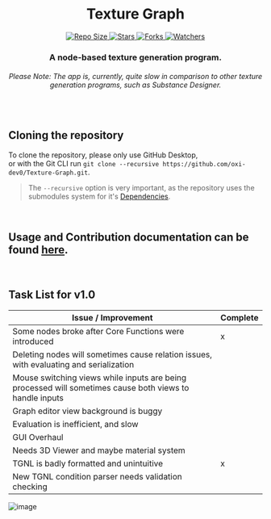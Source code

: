 <h1 align="center"> Texture Graph </h2>
<p align="center">
    <a href="#">
        <img src="https://img.shields.io/github/repo-size/oxi-dev0/Texture-Graph" alt="Repo Size">
    </a>
    <a href="#">
        <img src="https://img.shields.io/github/stars/oxi-dev0/Texture-Graph" alt="Stars">
    </a>
    <a href="#">
        <img src="https://img.shields.io/github/forks/oxi-dev0/Texture-Graph" alt="Forks">
    </a>
    <a href="#">
        <img src="https://img.shields.io/github/watchers/oxi-dev0/Texture-Graph" alt="Watchers">
    </a>
</p>

<h3 align="center"> A node-based texture generation program. </h3>
<h6 align="center"> Please Note: The app is, currently, quite slow in comparison to other texture generation programs, such as Substance Designer. </h6>
<br>

## Cloning the repository
To clone the repository, please only use GitHub Desktop,  
or with the Git CLI run `git clone --recursive https://github.com/oxi-dev0/Texture-Graph.git`.  
> The `--recursive` option is very important, as the repository uses the submodules system for it's [Dependencies](https://github.com/oxi-dev0/Texture-Graph/wiki/Dependencies).

<br>

## Usage and Contribution documentation can be found [here](https://github.com/oxi-dev0/Texture-Graph/wiki).

<br>

## Task List for v1.0
| Issue / Improvement | Complete |
| --- | --- |
| Some nodes broke after Core Functions were introduced |x|
| Deleting nodes will sometimes cause relation issues, with evaluating and serialization | |
| Mouse switching views while inputs are being processed will sometimes cause both views to handle inputs | |
| Graph editor view background is buggy | |
| Evaluation is inefficient, and slow | |
| GUI Overhaul | |
| Needs 3D Viewer and maybe material system | |
| TGNL is badly formatted and unintuitive |x|
| New TGNL condition parser needs validation checking | |

![image](https://user-images.githubusercontent.com/33568643/174427714-5e855101-8380-416b-b326-6bdef5ac5434.png)
